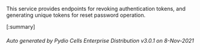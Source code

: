 






This service provides endpoints for revoking authentication tokens, and generating unique tokens for reset password operation.

[:summary]

###### Auto generated by Pydio Cells Enterprise Distribution v3.0.1 on 8-Nov-2021
